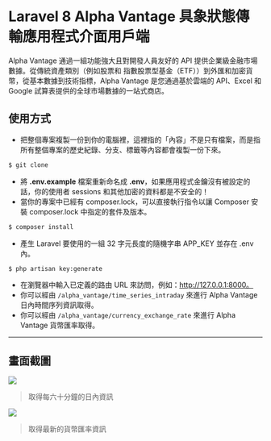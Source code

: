 # Laravel 8 Alpha Vantage 具象狀態傳輸應用程式介面用戶端

Alpha Vantage 通過一組功能強大且對開發人員友好的 API 提供企業級金融市場數據。從傳統資產類別（例如股票和 指數股票型基金（ETF））到外匯和加密貨幣，從基本數據到技術指標，Alpha Vantage 是您通過基於雲端的 API、Excel 和 Google 試算表提供的全球市場數據的一站式商店。

## 使用方式
- 把整個專案複製一份到你的電腦裡，這裡指的「內容」不是只有檔案，而是指所有整個專案的歷史紀錄、分支、標籤等內容都會複製一份下來。
```sh
$ git clone
```
- 將 __.env.example__ 檔案重新命名成 __.env__，如果應用程式金鑰沒有被設定的話，你的使用者 sessions 和其他加密的資料都是不安全的！
- 當你的專案中已經有 composer.lock，可以直接執行指令以讓 Composer 安裝 composer.lock 中指定的套件及版本。
```sh
$ composer install
```
- 產生 Laravel 要使用的一組 32 字元長度的隨機字串 APP_KEY 並存在 .env 內。
```sh
$ php artisan key:generate
```
- 在瀏覽器中輸入已定義的路由 URL 來訪問，例如：http://127.0.0.1:8000。
- 你可以經由 `/alpha_vantage/time_series_intraday` 來進行 Alpha Vantage 日內時間序列資訊取得。
- 你可以經由 `/alpha_vantage/currency_exchange_rate` 來進行 Alpha Vantage 貨幣匯率取得。

----

## 畫面截圖
![](https://i.imgur.com/huE5Iow.png)
> 取得每六十分鐘的日內資訊

![](https://i.imgur.com/JNmlbPi.png)
> 取得最新的貨幣匯率資訊